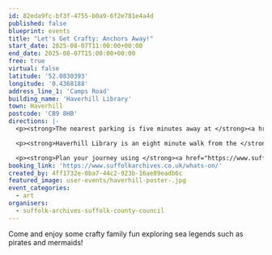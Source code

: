 ```yaml
---
id: 82eda9fc-bf3f-4755-b0a9-6f2e781e4a4d
published: false
blueprint: events
title: "Let's Get Crafty: Anchors Away!"
start_date: 2025-08-07T11:00:00+00:00
end_date: 2025-08-07T15:00:00+00:00
free: true
virtual: false
latitude: '52.0830393'
longitude: '0.4368188'
address_line_1: 'Camps Road'
building_name: 'Haverhill Library'
town: Haverhill
postcode: 'CB9 8HB'
directions: |-
  <p><strong>The nearest parking is five minutes away at </strong><a href="https://www.westsuffolk.gov.uk/parking/car_parks/haverhill-car-parks.cfm"><strong><u>Lower Downs Slade car park </u></strong></a><strong>or the </strong><a href="https://www.westsuffolk.gov.uk/parking/car_parks/haverhill-car-parks.cfm"><strong><u>South Car Park</u></strong></a><strong>, which is an eight minute walk away</strong></p>

  <p><strong>Haverhill Library is an eight minute walk from the </strong><a href="https://www.google.com/maps/dir/Haverhill+bus+station,+Haverhill+CB9+8DA/Haverhill+Library,+Camps+Rd,+Haverhill+CB9+8HB/@52.0830571,0.4363535,17z/data=!3m1!4b1!4m14!4m13!1m5!1m1!1s0x47d85ef311e5a4df:0x55b20007047ef32f!2m2!1d0.4410122!2d52.0821715!1m5!1m1!1s0x47d85ef4c0efb4ed:0x91671c082161bc85!2m2!1d0.4368685!2d52.0829965!3e2?entry=ttu"><strong><u>Bus Station on Jubilee Walk</u></strong></a><strong>.</strong></p>

  <p><strong>Plan your journey using </strong><a href="https://www.suffolkonboard.com/"><strong><u>Suffolk Onboard</u></strong></a><strong>.</strong></p>
booking_link: 'https://www.suffolkarchives.co.uk/whats-on/'
created_by: 4ff1732e-0ba7-44c2-923b-16ae89eadb6c
featured_image: user-events/haverhill-poster-.jpg
event_categories:
  - art
organisers:
  - suffolk-archives-suffolk-county-council
---
```

Come and enjoy some crafty family fun exploring sea legends such as pirates and mermaids!